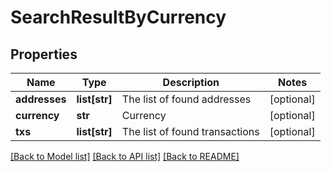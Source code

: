 # SearchResultByCurrency

## Properties
Name | Type | Description | Notes
------------ | ------------- | ------------- | -------------
**addresses** | **list[str]** | The list of found addresses | [optional] 
**currency** | **str** | Currency | [optional] 
**txs** | **list[str]** | The list of found transactions | [optional] 

[[Back to Model list]](../README.md#documentation-for-models) [[Back to API list]](../README.md#documentation-for-api-endpoints) [[Back to README]](../README.md)


